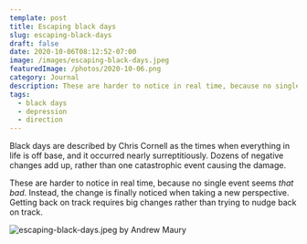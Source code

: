 ```yaml
---
template: post
title: Escaping black days
slug: escaping-black-days
draft: false
date: 2020-10-06T08:12:52-07:00
image: /images/escaping-black-days.jpeg
featuredImage: /photos/2020-10-06.png
category: Journal
description: These are harder to notice in real time, because no single event seems _that bad_. Instead, the change is finally noticed when taking a new perspective. Getting back on track requires big changes rather than trying to nudge back on track. 
tags:
  - black days
  - depression
  - direction
---
```

Black days are described by Chris Cornell as the times when everything in life is off base, and it occurred nearly surreptitiously. Dozens of negative changes add up, rather than one catastrophic event causing the damage.

These are harder to notice in real time, because no single event seems _that bad_. Instead, the change is finally noticed when taking a new perspective. Getting back on track requires big changes rather than trying to nudge back on track.

![escaping-black-days.jpeg by Andrew Maury](/images/escaping-black-days.jpeg)
